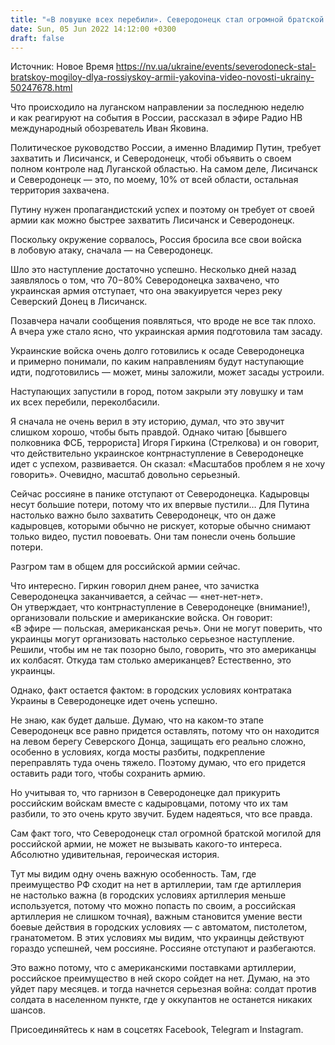 ```yaml
---
title: "«В ловушке всех перебили». Северодонецк стал огромной братской могилой для российской армии и кадыровцев — Яковина"
date: Sun, 05 Jun 2022 14:12:00 +0300
draft: false
---
```

Источник: Новое Время https://nv.ua/ukraine/events/severodoneck-stal-bratskoy-mogiloy-dlya-rossiyskoy-armii-yakovina-video-novosti-ukrainy-50247678.html


 Что происходило на луганском направлении за последнюю неделю и как реагируют на события в России, рассказал в эфире Радио НВ международный обозреватель Иван Яковина.

Политическое руководство России, а именно Владимир Путин, требует захватить и Лисичанск, и Северодонецк, чтобі объявить о своем полном контроле над Луганской областью. На самом деле, Лисичанск и Северодонецк — это, по моему, 10% от всей области, остальная территория захвачена.

Путину нужен пропагандистский успех и поэтому он требует от своей армии как можно быстрее захватить Лисичанск и Северодонецк.

Поскольку окружение сорвалось, Россия бросила все свои войска в лобовую атаку, сначала — на Северодонецк.

Шло это наступление достаточно успешно. Несколько дней назад заявлялось о том, что 70−80% Северодонецка захвачено, что украинская армия отступает, что она эвакуируется через реку Северский Донец в Лисичанск.

Позавчера начали сообщения появляться, что вроде не все так плохо. А вчера уже стало ясно, что украинская армия подготовила там засаду.

Украинские войска очень долго готовились к осаде Северодонецка и примерно понимали, по каким направлениям будут наступающие идти, подготовились — может, мины заложили, может засады устроили.

Наступающих запустили в город, потом закрыли эту ловушку и там их всех перебили, переколбасили.

Я сначала не очень верил в эту историю, думал, что это звучит слишком хорошо, чтобы быть правдой. Однако читаю [бывшего полковника ФСБ, террориста] Игоря Гиркина (Стрелкова) и он говорит, что действительно украинское контрнаступление в Северодонецке идет с успехом, развивается. Он сказал: «Масштабов проблем я не хочу говорить». Очевидно, масштаб довольно серьезный.

Сейчас россияне в панике отступают от Северодонецка. Кадыровцы несут большие потери, потому что их впервые пустили… Для Путина настолько важно было захватить Северодонецк, что он даже кадыровцев, которыми обычно не рискует, которые обычно снимают только видео, пустил повоевать. Они там понесли очень большие потери.

Разгром там в общем для российской армии сейчас.

Что интересно. Гиркин говорил днем ранее, что зачистка Северодонецка заканчивается, а сейчас — «нет-нет-нет». Он утверждает, что контрнаступление в Северодонецке (внимание!), организовали польские и американские войска. Он говорит: «В эфире — польская, американская речь». Они не могут поверить, что украинцы могут организовать настолько серьезное наступление. Решили, чтобы им не так позорно было, говорить, что это американцы их колбасят. Откуда там столько американцев? Естественно, это украинцы.

Однако, факт остается фактом: в городских условиях контратака Украины в Северодонецке идет очень успешно.

Не знаю, как будет дальше. Думаю, что на каком-то этапе Северодонецк все равно придется оставлять, потому что он находится на левом берегу Северского Донца, защищать его реально сложно, особенно в условиях, когда мосты разбиты, подкрепление переправлять туда очень тяжело. Поэтому думаю, что его придется оставить ради того, чтобы сохранить армию.

Но учитывая то, что гарнизон в Северодонецке дал прикурить российским войскам вместе с кадыровцами, потому что их там разбили, то это очень круто звучит. Будем надеяться, что все правда.

Сам факт того, что Северодонецк стал огромной братской могилой для российской армии, не может не вызывать какого-то интереса. Абсолютно удивительная, героическая история.

Тут мы видим одну очень важную особенность. Там, где преимущество РФ сходит на нет в артиллерии, там где артиллерия не настолько важна (в городских условиях артиллерия меньше используется, потому что можно попасть по своим, а российская артиллерия не слишком точная), важным становится умение вести боевые действия в городских условиях — с автоматом, пистолетом, гранатометом. В этих условиях мы видим, что украинцы действуют гораздо успешней, чем россияне. Россияне отступают и разбегаются.

Это важно потому, что с американскими поставками артиллерии, российское преимущество в ней скоро сойдет на нет. Думаю, на это уйдет пару месяцев. и тогда начнется серьезная война: солдат против солдата в населенном пункте, где у оккупантов не останется никаких шансов.

Присоединяйтесь к нам в соцсетях Facebook, Telegram и Instagram.
